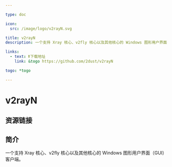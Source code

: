 ```yaml
---

type: doc

icon:
  src: /image/logo/v2rayN.svg

title: v2rayN
description: 一个支持 Xray 核心、v2fly 核心以及其他核心的 Windows 图形用户界面（GUI）客户端。

links:
  - text: ⏬下载地址
    link: &togo https://github.com/2dust/v2rayN

togo: *togo

---
```


<ShowLogo />

# v2rayN

<ShowBreadcrumb />

## 资源链接

<ShowLinks />

## 简介

一个支持 Xray 核心、v2fly 核心以及其他核心的 Windows 图形用户界面（GUI）客户端。
